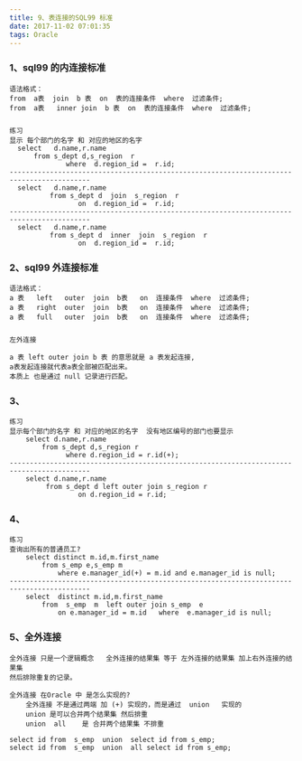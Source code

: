 ```yaml
---
title: 9、表连接的SQL99 标准
date: 2017-11-02 07:01:35
tags: Oracle
---
```


### 1、sql99 的内连接标准
	
	语法格式：
	from  a表  join  b 表  on  表的连接条件  where  过滤条件;
	from  a表   inner join  b 表  on  表的连接条件  where  过滤条件;

###
	练习
	显示 每个部门的名字 和 对应的地区的名字
	  select   d.name,r.name         
          from s_dept d,s_region  r  
                  where  d.region_id =  r.id;
	------------------------------------------------------------------------------------------
	  select   d.name,r.name         
	          from s_dept d  join  s_region  r  
	                 on  d.region_id =  r.id;
	------------------------------------------------------------------------------------------
	  select   d.name,r.name         
	          from s_dept d  inner  join  s_region  r  
	                 on  d.region_id =  r.id;

### 2、sql99 外连接标准

	语法格式：
	a 表   left   outer  join  b表   on  连接条件  where  过滤条件;
	a 表   right  outer  join  b表   on  连接条件  where  过滤条件;
	a 表   full   outer  join  b表   on  连接条件  where  过滤条件;

### 
	左外连接

	a 表 left outer join b 表 的意思就是 a 表发起连接,
	a表发起连接就代表a表全部被匹配出来。
	本质上 也是通过 null 记录进行匹配。

### 3、
	练习
	显示每个部门的名字 和 对应的地区的名字  没有地区编号的部门也要显示 
		select d.name,r.name            
	     	from s_dept d,s_region r  
	              where d.region_id = r.id(+);
	------------------------------------------------------------------------------------------
		select d.name,r.name            
		     from s_dept d left outer join s_region r  
		             on d.region_id = r.id;

### 4、
	练习
	查询出所有的普通员工?
		select distinct m.id,m.first_name   
       		from s_emp e,s_emp m 
              	where e.manager_id(+) = m.id and e.manager_id is null;
	------------------------------------------------------------------------------------------
	 	select  distinct m.id,m.first_name   
       		from  s_emp  m  left outer join s_emp  e 
              	on e.manager_id = m.id   where  e.manager_id is null;		

### 5、全外连接
	全外连接 只是一个逻辑概念   全外连接的结果集 等于 左外连接的结果集 加上右外连接的结果集
	然后排除重复的记录。
	
	全外连接 在Oracle 中 是怎么实现的?
		全外连接 不是通过两端 加 (+) 实现的，而是通过  union   实现的
		union 是可以合并两个结果集 然后排重
		union  all    是 合并两个结果集 不排重 

	select id from  s_emp  union  select id from s_emp;
	select id from  s_emp  union  all select id from s_emp;
	